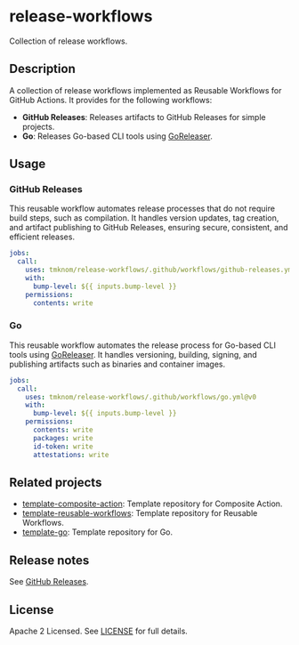 # release-workflows

Collection of release workflows.

## Description

A collection of release workflows implemented as Reusable Workflows for GitHub Actions.
It provides for the following workflows:

- **GitHub Releases**: Releases artifacts to GitHub Releases for simple projects.
- **Go**: Releases Go-based CLI tools using [GoReleaser][GoReleaser].

## Usage

### GitHub Releases

This reusable workflow automates release processes that do not require build steps, such as compilation.
It handles version updates, tag creation, and artifact publishing to GitHub Releases, ensuring secure, consistent, and efficient releases.

```yaml
jobs:
  call:
    uses: tmknom/release-workflows/.github/workflows/github-releases.yml@v0
    with:
      bump-level: ${{ inputs.bump-level }}
    permissions:
      contents: write
```

### Go

This reusable workflow automates the release process for Go-based CLI tools using [GoReleaser][GoReleaser].
It handles versioning, building, signing, and publishing artifacts such as binaries and container images.

```yaml
jobs:
  call:
    uses: tmknom/release-workflows/.github/workflows/go.yml@v0
    with:
      bump-level: ${{ inputs.bump-level }}
    permissions:
      contents: write
      packages: write
      id-token: write
      attestations: write
```

## Related projects

- [template-composite-action](https://github.com/tmknom/template-composite-action): Template repository for Composite Action.
- [template-reusable-workflows](https://github.com/tmknom/template-reusable-workflows): Template repository for Reusable Workflows.
- [template-go](https://github.com/tmknom/template-go): Template repository for Go.

## Release notes

See [GitHub Releases][releases].

## License

Apache 2 Licensed. See [LICENSE](LICENSE) for full details.

[releases]: https://github.com/tmknom/release-workflows/releases
[GoReleaser]: https://goreleaser.com/
